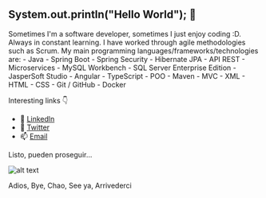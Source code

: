 ## System.out.println("Hello World"); 👋


Sometimes I'm a software developer, sometimes I just enjoy coding :D. Always in constant learning. I have worked through agile methodologies such as Scrum. My main programming languages/frameworks/technologies are: - Java - Spring Boot - Spring Security - Hibernate JPA - API REST - Microservices - MySQL Workbench - SQL Server Enterprise Edition - JasperSoft Studio - Angular - TypeScript - POO - Maven - MVC - XML - HTML - CSS - Git / GitHub - Docker


Interesting links :point_down:


- 🔭 [Linkedln](https://www.linkedin.com/in/yoinerbello/)
- :rocket: [Twitter](https://twitter.com/BelloYoiner)
- :mailbox: [Email](yoinerbello1998@gmail.com)


Listo, pueden proseguir...

![alt text](https://c.tenor.com/pPKOYQpTO8AAAAAM/monkey-developer.gif)

Adios, Bye, Chao, See ya, Arrivederci



